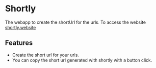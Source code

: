 # Shortly

The webapp to create the shortUrl for the urls.
To access the website [shortly.website](https://63811f2014b0af6a0074e0c4--elegant-daifuku-3a04ef.netlify.app/)

## Features

- Create the short url for your urls.
- You can copy the short url generated with shortly with a button click.
